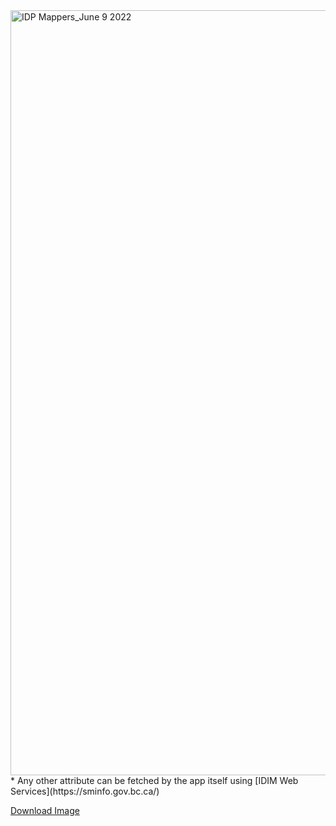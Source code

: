 <img width="1224" alt="IDP Mappers_June 9 2022" src="https://user-images.githubusercontent.com/56739669/172924027-891f22c4-4d6b-48a1-bf41-54babf0d87a9.png">
* Any other attribute can be fetched by the app itself using [IDIM Web Services](https://sminfo.gov.bc.ca/)

[Download Image](https://user-images.githubusercontent.com/56739669/172924027-891f22c4-4d6b-48a1-bf41-54babf0d87a9.png)